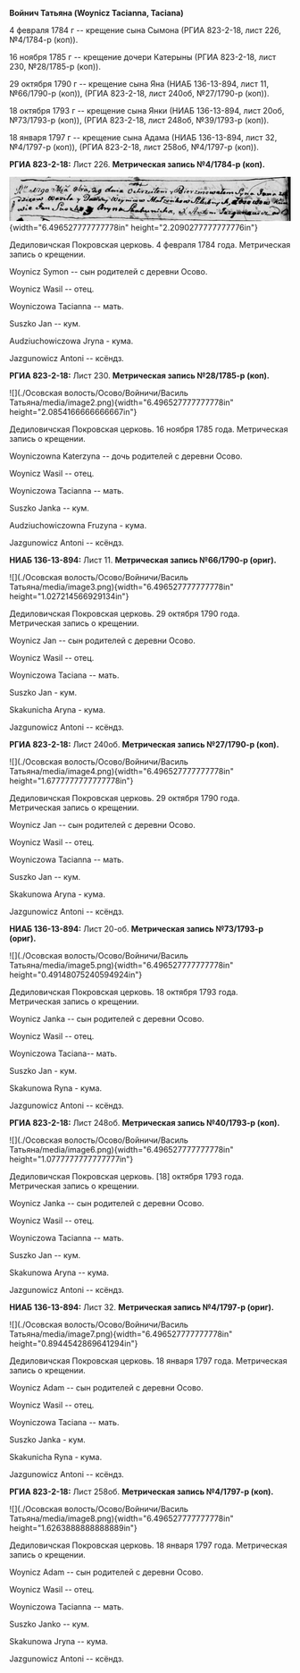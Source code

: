 **Войнич Татьяна (Woynicz Tacianna, Taciana)**

4 февраля 1784 г -- крещение сына Сымона (РГИА 823-2-18, лист 226,
№4/1784-р (коп)).

16 ноября 1785 г -- крещение дочери Катерыны (РГИА 823-2-18, лист 230,
№28/1785-р (коп)).

29 октября 1790 г -- крещение сына Яна (НИАБ 136-13-894, лист 11,
№66/1790-р (коп)), (РГИА 823-2-18, лист 240об, №27/1790-р (коп)).

18 октября 1793 г -- крещение сына Янки (НИАБ 136-13-894, лист 20об,
№73/1793-р (коп)), (РГИА 823-2-18, лист 248об, №39/1793-р (коп)).

18 января 1797 г -- крещение сына Адама (НИАБ 136-13-894, лист 32,
№4/1797-р (коп)), (РГИА 823-2-18, лист 258об, №4/1797-р (коп)).

**РГИА 823-2-18:** Лист 226. **Метрическая запись №4/1784-р (коп).**

![](./media/67ffdc0477f7fa3db6b3b526c01ffccb5c6b8ef5.png){width="6.496527777777778in"
height="2.2090277777777776in"}

Дедиловичская Покровская церковь. 4 февраля 1784 года. Метрическая
запись о крещении.

Woynicz Symon -- сын родителей с деревни Осово.

Woynicz Wasil -- отец.

Woyniczowa Tacianna -- мать.

Suszko Jan -- кум.

Audziuchowiczowa Jryna - кума.

Jazgunowicz Antoni -- ксёндз.

**РГИА 823-2-18:** Лист 230. **Метрическая запись №28/1785-р (коп).**

![](./Осовская волость/Осово/Войничи/Василь Татьяна/media/image2.png){width="6.496527777777778in"
height="2.0854166666666667in"}

Дедиловичская Покровская церковь. 16 ноября 1785 года. Метрическая
запись о крещении.

Woyniczowna Katerzyna -- дочь родителей с деревни Осово.

Woynicz Wasil -- отец.

Woyniczowa Tacianna -- мать.

Suszko Janka -- кум.

Audziuchowiczowna Fruzyna - кума.

Jazgunowicz Antoni -- ксёндз.

**НИАБ 136-13-894:** Лист 11. **Метрическая запись №66/1790-р (ориг).**

![](./Осовская волость/Осово/Войничи/Василь Татьяна/media/image3.png){width="6.496527777777778in"
height="1.027214566929134in"}

Дедиловичская Покровская церковь. 29 октября 1790 года. Метрическая
запись о крещении.

Woynicz Jan -- сын родителей с деревни Осово.

Woynicz Wasil -- отец.

Woyniczowa Taciana -- мать.

Suszko Jan - кум.

Skakunicha Aryna - кума.

Jazgunowicz Antoni -- ксёндз.

**РГИА 823-2-18:** Лист 240об. **Метрическая запись №27/1790-р (коп).**

![](./Осовская волость/Осово/Войничи/Василь Татьяна/media/image4.png){width="6.496527777777778in"
height="1.6777777777777778in"}

Дедиловичская Покровская церковь. 29 октября 1790 года. Метрическая
запись о крещении.

Woynicz Jan -- сын родителей с деревни Осово.

Woynicz Wasil -- отец.

Woyniczowa Tacianna -- мать.

Suszko Jan -- кум.

Skakunowa Aryna - кума.

Jazgunowicz Antoni -- ксёндз.

**НИАБ 136-13-894:** Лист 20-об. **Метрическая запись №73/1793-р
(ориг).**

![](./Осовская волость/Осово/Войничи/Василь Татьяна/media/image5.png){width="6.496527777777778in"
height="0.49148075240594924in"}

Дедиловичская Покровская церковь. 18 октября 1793 года. Метрическая
запись о крещении.

Woynicz Janka -- сын родителей с деревни Осовo.

Woynicz Wasil -- отец.

Woyniczowa Taсiana-- мать.

Suszko Jan - кум.

Skakunowa Ryna - кума.

Jazgunowicz Antoni -- ксёндз.

**РГИА 823-2-18:** Лист 248об. **Метрическая запись №40/1793-р (коп).**

![](./Осовская волость/Осово/Войничи/Василь Татьяна/media/image6.png){width="6.496527777777778in"
height="1.0777777777777777in"}

Дедиловичская Покровская церковь. \[18\] октября 1793 года. Метрическая
запись о крещении.

Woynicz Janka -- сын родителей с деревни Осово.

Woynicz Wasil -- отец.

Woyniczowa Tacianna -- мать.

Suszko Jan -- кум.

Skakunowa Aryna -- кума.

Jazgunowicz Antoni -- ксёндз.

**НИАБ 136-13-894:** Лист 32. **Метрическая запись №4/1797-р (ориг).**

![](./Осовская волость/Осово/Войничи/Василь Татьяна/media/image7.png){width="6.496527777777778in"
height="0.8944542869641294in"}

Дедиловичская Покровская церковь. 18 января 1797 года. Метрическая
запись о крещении.

Woynicz Adam -- сын родителей с деревни Осовo.

Woynicz Wasil -- отец.

Woyniczowa Taciana -- мать.

Suszko Janka - кум.

Skakunicha Ryna - кума.

Jazgunowicz Antoni -- ксёндз.

**РГИА 823-2-18:** Лист 258об. **Метрическая запись №4/1797-р (коп).**

![](./Осовская волость/Осово/Войничи/Василь Татьяна/media/image8.png){width="6.496527777777778in"
height="1.6263888888888889in"}

Дедиловичская Покровская церковь. 18 января 1797 года. Метрическая
запись о крещении.

Woynicz Adam -- сын родителей с деревни Осово.

Woynicz Wasil -- отец.

Woyniczowa Tacianna -- мать.

Suszko Janko -- кум.

Skakunowa Jryna -- кума.

Jazgunowicz Antoni -- ксёндз.
